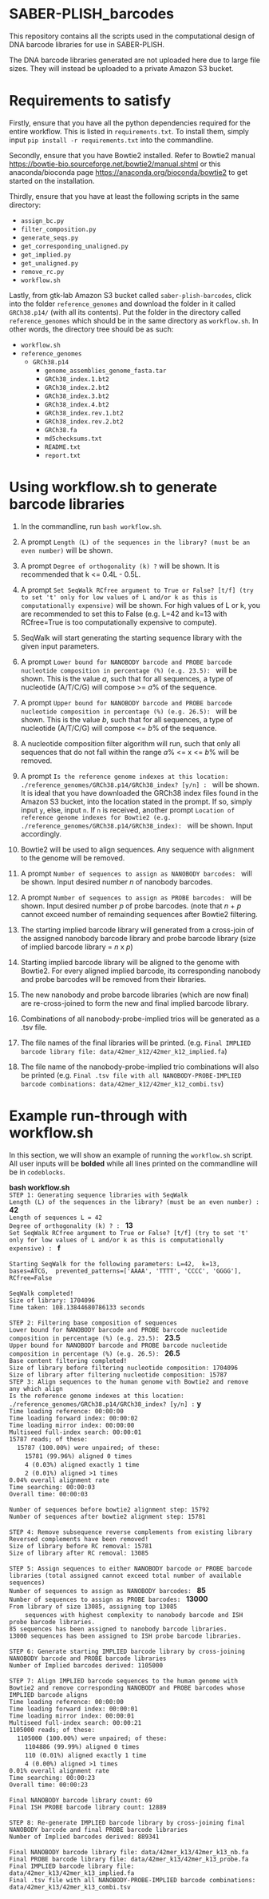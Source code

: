 # SABER-PLISH_barcodes

This repository contains all the scripts used in the computational design of DNA barcode libraries for use in SABER-PLISH.

The DNA barcode libraries generated are not uploaded here due to large file sizes. They will instead be uploaded to a private Amazon S3 bucket.


# Requirements to satisfy

Firstly, ensure that you have all the python dependencies required for the entire workflow. This is listed in `requirements.txt`. To install them, simply input `pip install -r requirements.txt` into the commandline.

Secondly, ensure that you have Bowtie2 installed. Refer to Bowtie2 manual https://bowtie-bio.sourceforge.net/bowtie2/manual.shtml or this anaconda/bioconda page https://anaconda.org/bioconda/bowtie2 to get started on the installation.

Thirdly, ensure that you have at least the following scripts in the same directory:
- `assign_bc.py`
- `filter_composition.py`
- `generate_seqs.py`
- `get_corresponding_unaligned.py`
- `get_implied.py`
- `get_unaligned.py`
- `remove_rc.py`
- `workflow.sh`

Lastly, from gtk-lab Amazon S3 bucket called `saber-plish-barcodes`, click into the folder `reference_genomes` and download the folder in it called `GRCh38.p14/` (with all its contents). Put the folder in the directory called `reference_genomes` which should be in the same directory as `workflow.sh`. In other words, the directory tree should be as such:
- `workflow.sh`
- `reference_genomes`
  - `GRCh38.p14`
    - `genome_assemblies_genome_fasta.tar`
    - `GRCh38_index.1.bt2`
    - `GRCh38_index.2.bt2`
    - `GRCh38_index.3.bt2`
    - `GRCh38_index.4.bt2`
    - `GRCh38_index.rev.1.bt2`
    - `GRCh38_index.rev.2.bt2`
    - `GRCh38.fa`
    - `md5checksums.txt`
    - `README.txt`
    - `report.txt`


# Using workflow.sh to generate barcode libraries

1) In the commandline, run `bash workflow.sh`.

2) A prompt `Length (L) of the sequences in the library? (must be an even number)` will be shown.

3) A prompt `Degree of orthogonality (k) ?` will be shown. It is recommended that k <= 0.4L - 0.5L.

4) A prompt `Set SeqWalk RCfree argument to True or False? [t/f] (try to set 't' only for low values of L and/or k as this is computationally expensive)` will be shown. For high values of L or k, you are recommended to set this to False (e.g. L=42 and k=13 with RCfree=True is too computationally expensive to compute).

5) SeqWalk will start generating the starting sequence library with the given input parameters.

6) A prompt `Lower bound for NANOBODY barcode and PROBE barcode nucleotide composition in percentage (%) (e.g. 23.5): ` will be shown. This is the value *a*, such that for all sequences, a type of nucleotide (A/T/C/G) will compose >= *a*% of the sequence.

7) A prompt `Upper bound for NANOBODY barcode and PROBE barcode nucleotide composition in percentage (%) (e.g. 26.5): ` will be shown. This is the value *b*, such that for all sequences, a type of nucleotide (A/T/C/G) will compose <= *b*% of the sequence.

8) A nucleotide composition filter algorithm will run, such that only all sequences that do not fall within the range *a*% <= x <= *b*% will be removed.

9) A prompt `Is the reference genome indexes at this location: ./reference_genomes/GRCh38.p14/GRCh38_index? [y/n] : ` will be shown. It is ideal that you have downloaded the GRCh38 index files found in the Amazon S3 bucket, into the location stated in the prompt. If so, simply input `y`, else, input `n`. If `n` is received, another prompt `Location of reference genome indexes for Bowtie2 (e.g. ./reference_genomes/GRCh38.p14/GRCh38_index): ` will be shown. Input accordingly.

10) Bowtie2 will be used to align sequences. Any sequence with alignment to the genome will be removed.

11) A prompt `Number of sequences to assign as NANOBODY barcodes: ` will be shown. Input desired number *n* of nanobody barcodes.

12) A prompt `Number of sequences to assign as PROBE barcodes: ` will be shown. Input desired number *p* of probe barcodes. (note that *n* + *p* cannot exceed number of remainding sequences after Bowtie2 filtering.

13) The starting implied barcode library will generated from a cross-join of the assigned nanobody barcode library and probe barcode library (size of implied barcode library = *n* x *p*)

14) Starting implied barcode library will be aligned to the genome with Bowtie2. For every aligned implied barcode, its corresponding nanobody and probe barcodes will be removed from their libraries.

15) The new nanobody and probe barcode libraries (which are now final) are re-cross-joined to form the new and final implied barcode library.

16) Combinations of all nanobody-probe-implied trios will be generated as a .tsv file.

17) The file names of the final libraries will be printed. (e.g. `Final IMPLIED barcode library file: data/42mer_k12/42mer_k12_implied.fa`)

18) The file name of the nanobody-probe-implied trio combinations will also be printed (e.g. `Final .tsv file with all NANOBODY-PROBE-IMPLIED barcode combinations: data/42mer_k12/42mer_k12_combi.tsv`)


# Example run-through with workflow.sh

In this section, we will show an example of running the `workflow.sh` script. All user inputs will be **bolded** while all lines printed on the commandline will be in `codeblocks`.

**bash workflow.sh** \
`STEP 1: Generating sequence libraries with SeqWalk`      
`Length (L) of the sequences in the library? (must be an even number) :` **42**  
`Length of sequences L = 42`   
`Degree of orthogonality (k) ? : ` **13**     
`Set SeqWalk RCfree argument to True or False? [t/f] (try to set 't' only for low values of L and/or k as this is computationally expensive) : ` **f**     
<br/>
`Starting SeqWalk for the following parameters:
        L=42, 
        k=13, 
        bases=ATCG, 
        prevented_patterns=['AAAA', 'TTTT', 'CCCC', 'GGGG'], 
        RCfree=False`  
<br/>
`SeqWalk completed!`  
`Size of library: 1704096`  
`Time taken: 108.13844680786133 seconds`   
<br/>
`STEP 2: Filtering base composition of sequences`  
`Lower bound for NANOBODY barcode and PROBE barcode nucleotide composition in percentage (%) (e.g. 23.5): ` **23.5**  
`Upper bound for NANOBODY barcode and PROBE barcode nucleotide composition in percentage (%) (e.g. 26.5): ` **26.5**    
`Base content filtering completed!`  
`Size of library before filtering nucleotide composition: 1704096`  
`Size of library after filtering nucleotide composition: 15787`
<br/>
`STEP 3: Align sequences to the human genome with Bowtie2 and remove any which align`  
`Is the reference genome indexes at this location: ./reference_genomes/GRCh38.p14/GRCh38_index? [y/n] :` **y**  
`Time loading reference: 00:00:00`  
`Time loading forward index: 00:00:02`  
`Time loading mirror index: 00:00:00`  
`Multiseed full-index search: 00:00:01`  
`15787 reads; of these:`  
&nbsp;&nbsp;&nbsp;&nbsp;`15787 (100.00%) were unpaired; of these:`  
&nbsp;&nbsp;&nbsp;&nbsp;&nbsp;&nbsp;&nbsp;&nbsp;`15781 (99.96%) aligned 0 times`  
&nbsp;&nbsp;&nbsp;&nbsp;&nbsp;&nbsp;&nbsp;&nbsp;`4 (0.03%) aligned exactly 1 time`  
&nbsp;&nbsp;&nbsp;&nbsp;&nbsp;&nbsp;&nbsp;&nbsp;`2 (0.01%) aligned >1 times`  
`0.04% overall alignment rate`  
`Time searching: 00:00:03`  
`Overall time: 00:00:03`  
<br/>
`Number of sequences before bowtie2 alignment step: 15792`  
`Number of sequences after bowtie2 alignment step: 15781`  
<br/>
`STEP 4: Remove subsequence reverse complements from existing library`  
`Reversed complements have been removed!`  
`Size of library before RC removal: 15781`  
`Size of library after RC removal: 13085`  
<br/>
`STEP 5: Assign sequences to either NANOBODY barcode or PROBE barcode libraries (total assigned cannot exceed total number of available sequences)`  
`Number of sequences to assign as NANOBODY barcodes: ` **85**  
`Number of sequences to assign as PROBE barcodes: ` **13000**  
`From library of size 13085, assigning top 13085`  
&nbsp;&nbsp;&nbsp;&nbsp;&nbsp;&nbsp;&nbsp;&nbsp;`sequences with highest complexity to nanobody barcode and ISH probe barcode libraries.`  
`85 sequences has been assigned to nanobody barcode libraries.`  
`13000 sequences has been assigned to ISH probe barcode libraries.`  
<br/>
`STEP 6: Generate starting IMPLIED barcode library by cross-joining NANOBODY barcode and PROBE barcode libraries`  
`Number of Implied barcodes derived: 1105000`  
<br/>
`STEP 7: Align IMPLIED barcode sequences to the human genome with Bowtie2 and remove corresponding NANOBODY and PROBE barcodes whose IMPLIED barcode aligns`  
`Time loading reference: 00:00:00`  
`Time loading forward index: 00:00:01`  
`Time loading mirror index: 00:00:01`  
`Multiseed full-index search: 00:00:21`  
`1105000 reads; of these:`  
&nbsp;&nbsp;&nbsp;&nbsp;`1105000 (100.00%) were unpaired; of these:`  
&nbsp;&nbsp;&nbsp;&nbsp;&nbsp;&nbsp;&nbsp;&nbsp;`1104886 (99.99%) aligned 0 times`  
&nbsp;&nbsp;&nbsp;&nbsp;&nbsp;&nbsp;&nbsp;&nbsp;`110 (0.01%) aligned exactly 1 time`  
&nbsp;&nbsp;&nbsp;&nbsp;&nbsp;&nbsp;&nbsp;&nbsp;`4 (0.00%) aligned >1 times`  
`0.01% overall alignment rate`  
`Time searching: 00:00:23`  
`Overall time: 00:00:23`  
<br/>
`Final NANOBODY barcode library count: 69`  
`Final ISH PROBE barcode library count: 12889`  
<br/>
`STEP 8: Re-generate IMPLIED barcode library by cross-joining final NANOBODY barcode and final PROBE barcode libraries`  
`Number of Implied barcodes derived: 889341`  
<br/>
`Final NANOBODY barcode library file: data/42mer_k13/42mer_k13_nb.fa`  
`Final PROBE barcode library file: data/42mer_k13/42mer_k13_probe.fa`  
`Final IMPLIED barcode library file: data/42mer_k13/42mer_k13_implied.fa`  
`Final .tsv file with all NANOBODY-PROBE-IMPLIED barcode combinations: data/42mer_k13/42mer_k13_combi.tsv`  
